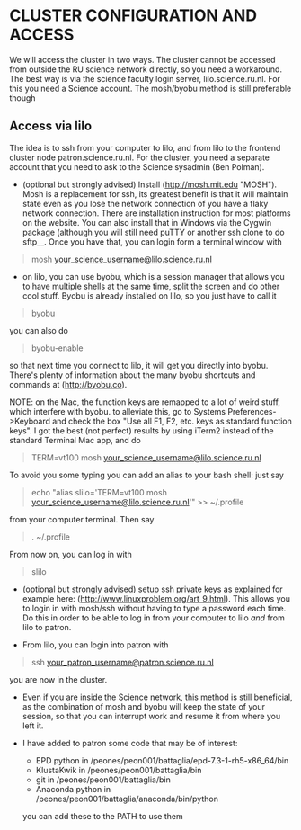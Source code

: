 CLUSTER CONFIGURATION AND ACCESS
================================

We will access the cluster in two ways. The cluster cannot be accessed from outside the RU science network directly, so you need a workaround.
The best way is via the science faculty login server, lilo.science.ru.nl. 
For this you need a Science account. 
The mosh/byobu method is still preferable though 

Access via lilo
---------------

The idea is to ssh from your computer to lilo, and from lilo to the frontend cluster node
patron.science.ru.nl. For the cluster, you need a separate account that you need to ask to the Science sysadmin (Ben Polman). 

* (optional but strongly advised) Install  (http://mosh.mit.edu "MOSH"). Mosh is a replacement for ssh, its greatest benefit is that it will maintain state even as you lose the network connection of you have a flaky network connection. There are installation instruction for most platforms on the website. You can also install that in Windows via the Cygwin package (although you will still need puTTY or another ssh clone to do sftp__. Once you have that, you can login form a terminal window with 

> mosh your_science_username@lilo.science.ru.nl 

* on lilo, you can use byobu, which is a session manager that allows you to have multiple shells at the same time, split the screen and do other cool stuff. Byobu is already installed on lilo, so you just have to call it
> byobu

   you can also do 
   
> byobu-enable 

   so that next time you connect to lilo, it will get you directly into byobu. 
   There's plenty of information about the many byobu shortcuts and commands at (http://byobu.co). 
   
   NOTE: on the Mac, the function keys are remapped to a lot of weird stuff, which interfere with byobu. to alleviate this, go to Systems Preferences->Keyboard and check the box "Use all F1, F2, etc.  keys as standard function keys". I got the best (not perfect) results by using iTerm2 instead of the standard Terminal Mac app, and do 
> TERM=vt100 mosh your_science_username@lilo.science.ru.nl 

   To avoid you some typing you can add an alias to your bash shell: just say
> echo "alias slilo='TERM=vt100 mosh your_science_username@lilo.science.ru.nl'" >> ~/.profile

   from your computer terminal. Then say 
> . ~/.profile

   From now on, you can log in with 
>  slilo

* (optional but strongly advised) setup ssh private keys as explained for example here: (http://www.linuxproblem.org/art_9.html). This allows you to login in with mosh/ssh without having to type a password each time. Do this in order to be able to log in from your computer to lilo *and* from lilo to patron. 

* From lilo, you can login into patron with 
> ssh your_patron_username@patron.science.ru.nl

   you are now in the cluster. 
   
* Even if you are inside the Science network, this method is still beneficial, as the combination of mosh and byobu will keep the state of your session, so that you can interrupt work and resume it from where you left it. 

* I have added to patron some code that may be of interest: 
	* EPD python in /peones/peon001/battaglia/epd-7.3-1-rh5-x86_64/bin
	* KlustaKwik in /peones/peon001/battaglia/bin
	* git in /peones/peon001/battaglia/bin
	* Anaconda python in /peones/peon001/battaglia/anaconda/bin/python
	
	you can add these to the PATH to use them 